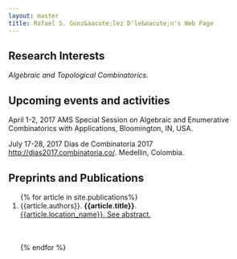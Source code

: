 ```yaml
---
layout: master
title: Rafael S. Gonz&aacute;lez D'le&oacute;n's Web Page
---
```


<h2>Research Interests</h2>

<em>Algebraic and Topological Combinatorics.</em>

<h2>Upcoming events and activities</h2>

<p>April 1-2, 2017 AMS Special Session on Algebraic and Enumerative Combinatorics with Applications, Bloomington, IN, USA.</p>
<p>July 17-28, 2017 D&iacute;as de Combinatoria 2017 <a href="http://dias2017.combinatoria.co/">http://dias2017.combinatoria.co/</a>. Medellin, Colombia. </p>

<h2>Preprints and Publications</h2>

<ol>
{% for article in site.publications%}
<li><table width="95%"><tr> {{article.authors}}. <strong>{{article.title}}</strong>.<br/>
<a href="{{article.location_url}}">{{article.location_name}}.</a> 
<a name="{{article.title}}" href="{{ root_url }}{{ article.url }}" class="showinfo"> See abstract.</a><br/>
</tr></table></li><br/>
{% endfor %}
</ol>
